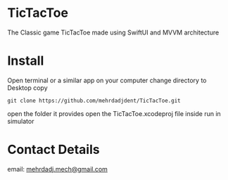 # TicTacToe
The Classic game TicTacToe made using SwiftUI and MVVM architecture
 
 
# Install
 
Open terminal or a similar app on your computer
change directory to Desktop
copy 

```
git clone https://github.com/mehrdadjdent/TicTacToe.git
```

open the folder it provides
open the TicTacToe.xcodeproj file inside
run in simulator

# Contact Details

email: mehrdadj.mech@gmail.com

